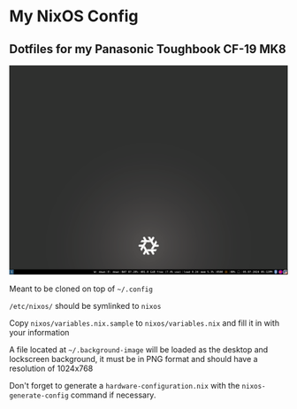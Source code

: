 # My NixOS Config
## Dotfiles for my Panasonic Toughbook CF-19 MK8

![screenshot of desktop](img/desktop.png)

Meant to be cloned on top of `~/.config`

`/etc/nixos/` should be symlinked to `nixos`

Copy `nixos/variables.nix.sample` to `nixos/variables.nix` and fill it in with your information

A file located at `~/.background-image` will be loaded as the desktop and lockscreen background, it must be in PNG format and should have a resolution of 1024x768

Don't forget to generate a `hardware-configuration.nix` with the `nixos-generate-config` command if necessary. 
